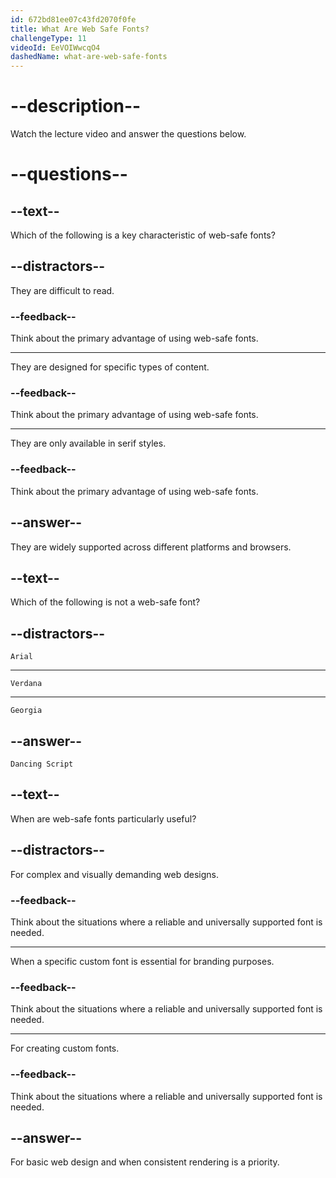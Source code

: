 ```yaml
---
id: 672bd81ee07c43fd2070f0fe
title: What Are Web Safe Fonts?
challengeType: 11
videoId: EeVOIWwcqO4
dashedName: what-are-web-safe-fonts
---
```


# --description--

Watch the lecture video and answer the questions below.

# --questions--

## --text--

Which of the following is a key characteristic of web-safe fonts?

## --distractors--

They are difficult to read.

### --feedback--

Think about the primary advantage of using web-safe fonts.

---

They are designed for specific types of content.

### --feedback--

Think about the primary advantage of using web-safe fonts.

---

They are only available in serif styles.

### --feedback--

Think about the primary advantage of using web-safe fonts.

## --answer--

They are widely supported across different platforms and browsers.

## --text--

Which of the following is not a web-safe font?

## --distractors--

`Arial`

---

`Verdana`

---

`Georgia`

## --answer--

`Dancing Script`

## --text--

When are web-safe fonts particularly useful?

## --distractors--

For complex and visually demanding web designs.

### --feedback--

Think about the situations where a reliable and universally supported font is needed.

---

When a specific custom font is essential for branding purposes.

### --feedback--

Think about the situations where a reliable and universally supported font is needed.

---

For creating custom fonts.

### --feedback--

Think about the situations where a reliable and universally supported font is needed.

## --answer--

For basic web design and when consistent rendering is a priority.

